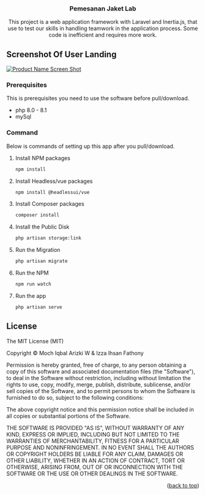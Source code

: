 <div align="center">
  <h3 align="center" id="top">Pemesanan Jaket Lab</h3>
  <p align="center">
    This project is a web application framework with Laravel and Inertia.js, that use to test our skills in handling teamwork in the application process. Some code is inefficient and requires more work.
</div>

## Screenshot Of User Landing

[![Product Name Screen Shot][product-screenshot]](https://example.com)

### Prerequisites

This is prerequisites you need to use the software before pull/download. 

* php 8.0 - 8.1
* mySql

### Command

Below is commands of setting up this app after you pull/download.

1. Install NPM packages
   ```sh
   npm install
   
3. Install Headless/vue packages
   ```sh
   npm install @headlessui/vue
   
4. Install Composer packages
   ```sh
   composer install
   
5. Install the Public Disk
   ```sh
   php artisan storage:link
   
6. Run the Migration
   ```sh
   php artisan migrate
   
7. Run the NPM
   ```sh
   npm run watch
   
5. Run the app
   ```sh
   php artisan serve
   
## License

The MIT License (MIT)

Copyright © Moch Iqbal Arizki W & Izza Ihsan Fathony

Permission is hereby granted, free of charge, to any person obtaining a copy of this software and associated documentation files (the "Software"), to deal in the Software without restriction, including without limitation the rights to use, copy, modify, merge, publish, distribute, sublicense, and/or sell copies of the Software, and to permit persons to whom the Software is furnished to do so, subject to the following conditions:

The above copyright notice and this permission notice shall be included in all copies or substantial portions of the Software.

THE SOFTWARE IS PROVIDED "AS IS", WITHOUT WARRANTY OF ANY KIND, EXPRESS OR IMPLIED, INCLUDING BUT NOT LIMITED TO THE WARRANTIES OF MERCHANTABILITY, FITNESS FOR A PARTICULAR PURPOSE AND NONINFRINGEMENT. IN NO EVENT SHALL THE AUTHORS OR COPYRIGHT HOLDERS BE LIABLE FOR ANY CLAIM, DAMAGES OR OTHER LIABILITY, WHETHER IN AN ACTION OF CONTRACT, TORT OR OTHERWISE, ARISING FROM, OUT OF OR INCONNECTION WITH THE SOFTWARE OR THE USE OR OTHER DEALINGS IN THE SOFTWARE.

<p align="right">(<a href="#top">back to top</a>)</p>

<!-- MARKDOWN LINKS & IMAGES -->
<!-- https://www.markdownguide.org/basic-syntax/#reference-style-links -->
[product-screenshot]: screenshot.png
